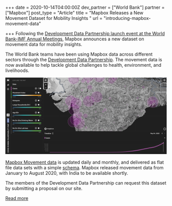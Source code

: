 +++
date = 2020-10-14T04:00:00Z
dev_partner = ["World Bank"]
partner = ["Mapbox"]
post_type = "Article"
title = "Mapbox Releases a New Movement Dataset for Mobility Insights "
url = "introducing-mapbox-movement-data"

+++
Following the [Development Data Partnership launch event at the World Bank-IMF Annual Meetings](https://www.imfconnect.org/content/imf/en/annual-meetings/calendar/open/2020/10/13/development_datapartnershipbridgingthedatagapforpublicgood_158127.html?calendarCategory=T2ZmaWNpYWwvQnkgSW52aXRhdGlvbg==.UHJlc3M=.T3Blbg== "video-link"), Mapbox announces a new dataset on movement data for mobility insights.

The World Bank teams have been using Mapbox data across different sectors through the [Development Data Partnership](https://medium.com/r/?url=https%3A%2F%2Fdatapartnership.org%2F). The movement data is now available to help tackle global challenges to health, environment, and livelihoods.

![](/mapbox-movement-india.png)

[Mapbox Movement data](https://blog.mapbox.com/global-movement-data-for-mobility-insights-680955ee42d1 "Mapbox-movement-data-blog") is updated daily and monthly, and delivered as flat file data sets with a simple [schema](https://docs.mapbox.com/data/movement/overview/?utm_medium=blog&utm_source=mapbox-blog&utm_campaign=blog%7Cmapbox-blog%7CData%20Services%7Cglobal-movement-data-for-mobility-insights-680955ee42d1-20-10&utm_term=Data%20Services&utm_content=global-movement-data-for-mobility-insights-680955ee42d1). Mapbox released movement data from January to August 2020, with India to be available shortly.

The members of the Development Data Partnership can request this dataset by submitting a proposal on our site.

[Read more](https://www.mapbox.com/blog/development-data-partnership-at-the-world-bank-annual-meetings# "Mapbox-blog")
